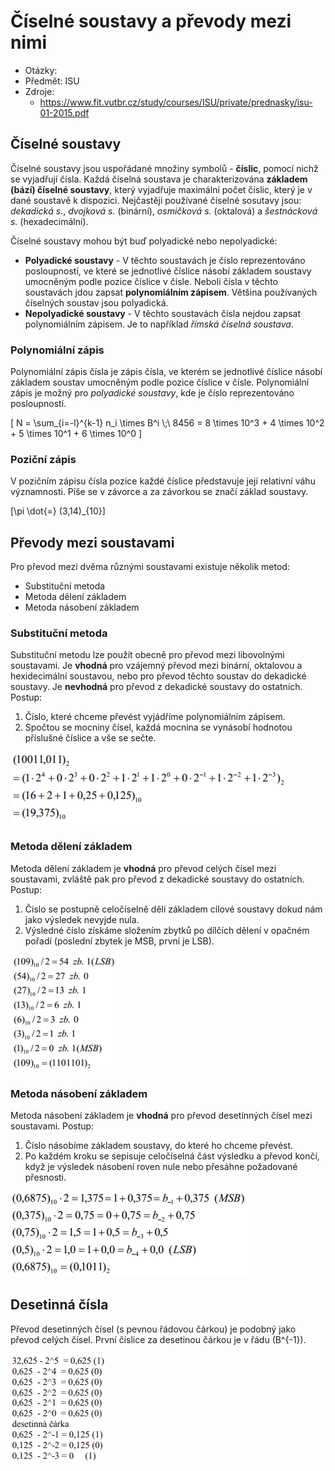 # Číselné soustavy a převody mezi nimi
- Otázky:
- Předmět: ISU
- Zdroje:
    - https://www.fit.vutbr.cz/study/courses/ISU/private/prednasky/isu-01-2015.pdf

## Číselné soustavy
Číselné soustavy jsou uspořádané množiny symbolů - __číslic__, pomocí nichž se vyjadřují čísla. Každá číselná soustava je charakterizována __základem (bází) číselné soustavy__, který vyjadřuje maximální počet číslic, který je v dané soustavě k dispozici. Nejčastěji používané číselné sosutavy jsou: _dekadická s._, _dvojková s._ (binární), _osmičková s._ (oktalová) a _šestnácková s._ (hexadecimální).

Číselné soustavy mohou být buď polyadické nebo nepolyadické:
- __Polyadické soustavy__ - V těchto soustavách je číslo reprezentováno posloupností, ve které se jednotlivé číslice násobí základem soustavy umocněným podle pozice číslice v čísle. Neboli čísla v těchto soustavách jdou zapsat __polynomiálním zápisem__. Většina používaných číselných soustav jsou polyadická.
- __Nepolyadické soustavy__ - V těchto soustavách čísla nejdou zapsat polynomiálním zápisem. Je to například _římská číselná soustava_.

### Polynomiální zápis
Polynomiální zápis čísla je zápis čísla, ve kterém se jednotlivé číslice násobí základem soustav umocněným podle pozice číslice v čísle. Polynomiální zápis je možný pro _polyadické soustavy_, kde je číslo reprezentováno posloupností.

\[
    N = \sum_{i=-l}^{k-1} n_i \times B^i \\\;\\
    8456 = 8 \times 10^3 + 4 \times 10^2 + 5 \times 10^1 + 6 \times 10^0
\]

### Poziční zápis
V pozičním zápisu čísla pozice každé číslice představuje její relativní váhu významnosti. Píše se v závorce a za závorkou se značí základ soustavy.

\[\pi \dot{=} (3,14)_{10}\]

## Převody mezi soustavami
Pro převod mezi dvěma různými soustavami existuje několik metod:
- Substituční metoda
- Metoda dělení základem
- Metoda násobení základem

### Substituční metoda
Substituční metodu lze použít obecně pro převod mezi libovolnými soustavami. Je __vhodná__ pro vzájemný převod mezi binární, oktalovou a hexidecimální soustavou, nebo pro převod těchto soustav do dekadické soustavy. Je __nevhodná__ pro převod z dekadické soustavy do ostatních. Postup:
1. Číslo, které chceme převést vyjádříme polynomiálním zápisem.
2. Spočtou se mocniny čísel, každá mocnina se vynásobí hodnotou příslušné číslice a vše se sečte.

![Příklad substituční metody](/Images/18/substitucni_metoda.png)

### Metoda dělení základem
Metoda dělení základem je __vhodná__ pro převod celých čísel mezi soustavami, zvláště pak pro převod z dekadické soustavy do ostatních. Postup:
1. Číslo se postupně celočíselně dělí základem cílové soustavy dokud nám jako výsledek nevyjde nula.
2. Výsledné číslo získáme složením zbytků po dílčích dělení v opačném pořadí (poslední zbytek je MSB, první je LSB).

![Příklad metody dělení základem](/Images/18/metoda_deleni_zakladem.png)

### Metoda násobení základem
Metoda násobení základem je __vhodná__ pro převod desetinných čísel mezi soustavami. Postup:
1. Číslo násobíme základem soustavy, do které ho chceme převést.
2. Po každém kroku se sepisuje celočíselná část výsledku a převod končí, když je výsledek násobení roven nule nebo přesáhne požadované přesnosti.

![Příklad metody násobení základem](/Images/18/metoda_nasobeni_zakladem.png)

## Desetinná čísla
Převod desetinných čísel (s pevnou řádovou čárkou) je podobný jako převod celých čísel. První číslice za desetinou čárkou je v řádu \(B^{-1}\).

![Příklad převodu desetinného čísla](/Images/18/prevode_desetineho_cisla.png)
